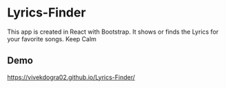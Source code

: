 # Lyrics-Finder
This app is created in React with Bootstrap. It shows or finds the Lyrics for your favorite songs. Keep Calm

## Demo 
https://vivekdogra02.github.io/Lyrics-Finder/
